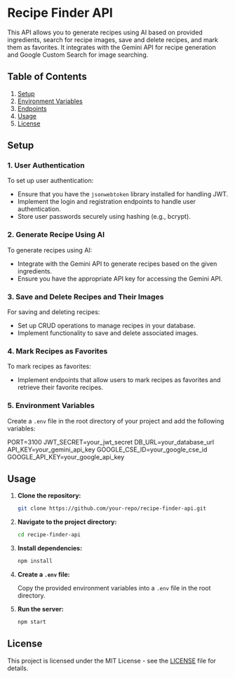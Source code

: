 # Recipe Finder API

This API allows you to generate recipes using AI based on provided ingredients, search for recipe images, save and delete recipes, and mark them as favorites. It integrates with the Gemini API for recipe generation and Google Custom Search for image searching.

## Table of Contents

1. [Setup](#setup)
2. [Environment Variables](#environment-variables)
3. [Endpoints](#endpoints)
4. [Usage](#usage)
5. [License](#license)

## Setup

### 1. User Authentication

To set up user authentication:
- Ensure that you have the `jsonwebtoken` library installed for handling JWT.
- Implement the login and registration endpoints to handle user authentication.
- Store user passwords securely using hashing (e.g., bcrypt).

### 2. Generate Recipe Using AI

To generate recipes using AI:
- Integrate with the Gemini API to generate recipes based on the given ingredients.
- Ensure you have the appropriate API key for accessing the Gemini API.

### 3. Save and Delete Recipes and Their Images

For saving and deleting recipes:
- Set up CRUD operations to manage recipes in your database.
- Implement functionality to save and delete associated images.

### 4. Mark Recipes as Favorites

To mark recipes as favorites:
- Implement endpoints that allow users to mark recipes as favorites and retrieve their favorite recipes.

### 5. Environment Variables

Create a `.env` file in the root directory of your project and add the following variables:

PORT=3100
JWT_SECRET=your_jwt_secret
DB_URL=your_database_url
API_KEY=your_gemini_api_key
GOOGLE_CSE_ID=your_google_cse_id
GOOGLE_API_KEY=your_google_api_key


## Usage

1. **Clone the repository:**

    ```bash
    git clone https://github.com/your-repo/recipe-finder-api.git
    ```

2. **Navigate to the project directory:**

    ```bash
    cd recipe-finder-api
    ```

3. **Install dependencies:**

    ```bash
    npm install
    ```

4. **Create a `.env` file:**

    Copy the provided environment variables into a `.env` file in the root directory.

5. **Run the server:**

    ```bash
    npm start
    ```

## License

This project is licensed under the MIT License - see the [LICENSE](LICENSE) file for details.